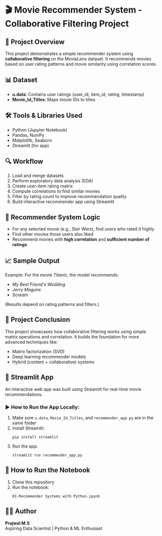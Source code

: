 
# 🎬 Movie Recommender System - Collaborative Filtering Project

## 📌 Project Overview
This project demonstrates a simple recommender system using **collaborative filtering** on the MovieLens dataset. It recommends movies based on user rating patterns and movie similarity using correlation scores.

## 📊 Dataset
- **u.data**: Contains user ratings (user_id, item_id, rating, timestamp)
- **Movie_Id_Titles**: Maps movie IDs to titles

## 🛠️ Tools & Libraries Used
- Python (Jupyter Notebook)
- Pandas, NumPy
- Matplotlib, Seaborn
- Streamlit (for app)

## 🔍 Workflow
1. Load and merge datasets
2. Perform exploratory data analysis (EDA)
3. Create user-item rating matrix
4. Compute correlations to find similar movies
5. Filter by rating count to improve recommendation quality
6. Build interactive recommender app using Streamlit

## 🎯 Recommender System Logic
- For any selected movie (e.g., *Star Wars*), find users who rated it highly
- Find other movies those users also liked
- Recommend movies with **high correlation** and **sufficient number of ratings**

## 📈 Sample Output
Example: For the movie *Titanic*, the model recommends:
- *My Best Friend's Wedding*
- *Jerry Maguire*
- *Scream*

(Results depend on rating patterns and filters.)

## 📌 Project Conclusion
This project showcases how collaborative filtering works using simple matrix operations and correlation. It builds the foundation for more advanced techniques like:
- Matrix factorization (SVD)
- Deep learning recommender models
- Hybrid (content + collaborative) systems

## 🚀 Streamlit App
An interactive web app was built using Streamlit for real-time movie recommendations.

### ▶️ How to Run the App Locally:
1. Make sure `u.data`, `Movie_Id_Titles`, and `recommender_app.py` are in the same folder
2. Install Streamlit:
   ```
   pip install streamlit
   ```
3. Run the app:
   ```
   streamlit run recommender_app.py
   ```

## 📁 How to Run the Notebook
1. Clone this repository
2. Run the notebook:
   ```
   01-Recommender Systems with Python.ipynb
   ```

## 👨‍🎓 Author
**Prajwal M.S**  
Aspiring Data Scientist | Python & ML Enthusiast
